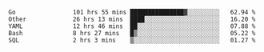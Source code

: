 <!--START_SECTION:waka-->

```text
Go                101 hrs 55 mins ███████████████▓░░░░░░░░░   62.94 %
Other             26 hrs 13 mins  ████░░░░░░░░░░░░░░░░░░░░░   16.20 %
YAML              12 hrs 46 mins  ██░░░░░░░░░░░░░░░░░░░░░░░   07.88 %
Bash              8 hrs 27 mins   █▒░░░░░░░░░░░░░░░░░░░░░░░   05.22 %
SQL               2 hrs 3 mins    ▒░░░░░░░░░░░░░░░░░░░░░░░░   01.27 %
```

<!--END_SECTION:waka-->
